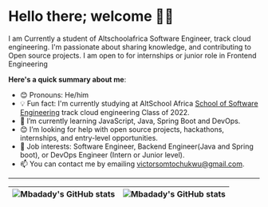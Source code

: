 # Hello there; welcome 👋🏾

I am Currently a student of Altschoolafrica Software Engineer, track cloud engineering. I'm passionate about sharing knowledge, and contributing to Open source projects. I am open to for internships or junior role in Frontend Engineering

**Here's a quick summary about me**:

- 😊 Pronouns: He/him
- 💡 Fun fact: I'm currently studying at AltSchool Africa [School of Software Engineering](https://altschoolafrica.com/schools/engineering) track cloud engineering Class of 2022.
- 🌱 I’m currently learning JavaScript, Java, Spring Boot and DevOps.
- 😊 I’m looking for help with open source projects, hackathons, internships, and entry-level opportunities.
- 💼 Job interests: Software Engineer, Backend Engineer(Java and Spring boot), or DevOps Engineer (Intern or Junior level).
- 📫 You can contact me by emailing victorsomtochukwu@gmail.com.

---

| <img align="center" src="https://github-readme-stats.vercel.app/api?username=Mbadady&show_icons=true&include_all_commits=true&hide_border=true" alt="Mbadady's GitHub stats" /> | <img align="center" src="https://github-readme-stats.vercel.app/api/top-langs/?username=Mbadady&langs_count=8&layout=compact&hide_border=true" alt="Mbadady's GitHub stats" /> |
| ------------- | ------------- |

